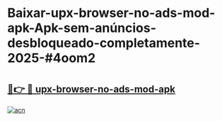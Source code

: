 # Baixar-upx-browser-no-ads-mod-apk-Apk-sem-anúncios-desbloqueado-completamente-2025-#4oom2

# <h2><a href="https://ainizakaria.my?title=upx-browser-no-ads-mod-apk&ref=24M">🔗👉 🔴 upx-browser-no-ads-mod-apk</a></h2>

[![acn](https://github.com/user-attachments/assets/0f9c940e-d8b0-45ae-aac7-cd30a18b3e1c)](https://ainizakaria.my?title=upx-browser-no-ads-mod-apk&ref=24M)

